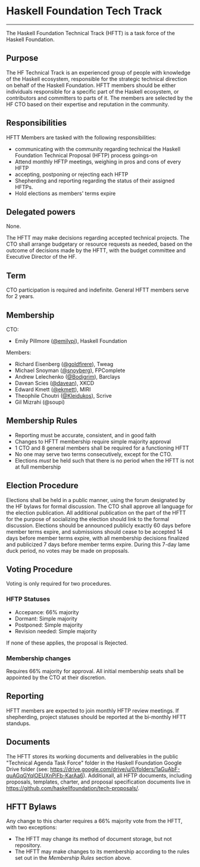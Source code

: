# Haskell Foundation Tech Track

---

The Haskell Foundation Technical Track (HFTT) is a task force of the Haskell Foundation.

## Purpose

The HF Technical Track is an experienced group of people with knowledge of the Haskell ecosystem, responsible for the strategic technical direction on behalf of the Haskell Foundation. HFTT members should be either individuals responsible for a specific part of the Haskell ecosystem, or contributors and committers to parts of it. The members are selected by the HF CTO based on their expertise and reputation in the community. 


## Responsibilities

HFTT Members are tasked with the following responsibilities:

- communicating with the community regarding technical the Haskell Foundation Technical Proposal (HFTP) process goings-on
- Attend monthly HFTP meetings, weighing in pros and cons of every HFTP
- accepting, postponing or rejecting each HFTP
- Shepherding and reporting regarding the status of their assigned HFTPs.
- Hold elections as members' terms expire

## Delegated powers

None.

The HFTT may make decisions regarding accepted technical projects. The CTO shall arrange budgetary or resource requests as needed, based on the outcome of decisions made by the HFTT, with the budget committee and Executive Director of the HF.


## Term

CTO participation is required and indefinite. General HFTT members serve for 2 years. 

## Membership

CTO:

- Emily Pillmore ([@emilypi](https://github.com/emilypi)), Haskell Foundation

Members:

- Richard Eisenberg ([@goldfirere](https://github.com/goldfirere)), Tweag
- Michael Snoyman ([@snoyberg](https://github.com/snoyberg)), FPComplete
- Andrew Lelechenko ([@Bodigrim](https://github.com/Bodigrim)), Barclays
- Davean Scies ([@davean](https://github.com/davean)), XKCD
- Edward Kmett ([@ekmett](https://github.com/ekmett)), MIRI
- Theophile Choutri ([@Kleidukos](https://github.com/Kleidukos)), Scrive
- Gil Mizrahi (@soupi)

## Membership Rules

- Reporting must be accurate, consistent, and in good faith
- Changes to HFTT membership require simple majority approval
- 1 CTO and 8 general members shall be required for a functioning HFTT 
- No one may serve two terms consecutively, except for the CTO.
- Elections *must* be held such that there is no period when the HFTT is not at full membership

## Election Procedure 

Elections shall be held in a public manner, using the forum designated by the HF bylaws for formal discussion. The CTO shall approve all language for the election publication. All additional publication on the part of the HFTT for the purpose of socializing the election should link to the formal discussion. Elections should be announced publicly exactly 60 days before member terms expire, and submissions should cease to be accepted 14 days before member terms expire, with all membership decisions finalized and publicized 7 days before member terms expire. During this 7-day lame duck period, no votes may be made on proposals. 


## Voting Procedure

Voting is only required for two procedures. 

### HFTP Statuses

- Accepance: 66% majority
- Dormant: Simple majority
- Postponed: Simple majority
- Revision needed: Simple majority

If none of these applies, the proposal is Rejected.

### Membership changes

Requires 66% majority for approval. All initial membership seats shall be appointed by the CTO at their discretion. 


## Reporting

HFTT members are expected to join monthly HFTP review meetings. If shepherding, project statuses should be reported at the bi-monthly HFTT standups. 


## Documents

The HFTT stores its working documents and deliverables in the public "Technical Agenda Task Force" folder in the Haskell
Foundation Google Drive folder (see: https://drive.google.com/drive/u/0/folders/1aGuAbF-quAGqGYqlOEUXnPiFb-KarAa6). Additionall, all HFTP documents, including proposals, templates, charter, and proposal specification documents live in https://github.com/haskellfoundation/tech-proposals/.


## HFTT Bylaws

Any change to this charter requires a 66% majority vote from the HFTT, with two exceptions:

* The HFTT may change its method of document storage, but not repository.
* The HFTT may make changes to its membership according to the rules set
out in the *Membership Rules* section above.



